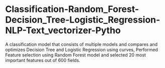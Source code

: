 # Classification-Random_Forest-Decision_Tree-Logistic_Regression-NLP-Text_vectorizer-Pytho
A classification model that consists of multiple models and compares and optimizes Decision Tree and Logistic Regression using curves, Performed Feature selection using Random Forest model and selected 20 most important features out of 600 fields.
